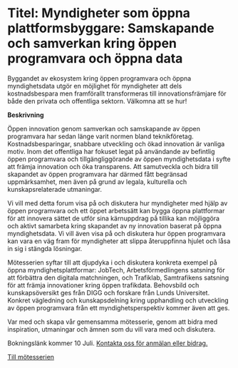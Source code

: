 # Titel:  Myndigheter som öppna plattformsbyggare: Samskapande och samverkan kring öppen programvara och öppna data #

Byggandet av ekosystem kring öppen programvara och öppna myndighetsdata utgör en möjlighet för myndigheter att dels kostnadsbespara men framförallt transformeras till innovationsfrämjare för både den privata och offentliga sektorn. Välkomna att se hur!



**Beskrivning**  

Öppen innovation genom samverkan och samskapande av öppen programvara har sedan länge varit normen bland teknikföretag. Kostnadsbesparingar, snabbare utveckling och ökad innovation är vanliga motiv. Inom det offentliga har fokuset legat på användande av befintlig öppen programvara och tillgängliggörande av öppen myndighetsdata i syfte att främja innovation och öka transparens. Att samutveckla och bidra till skapandet av öppen programvara har därmed fått begränsad uppmärksamhet, men även på grund av legala, kulturella och kunskapsrelaterade utmaningar.  

Vi vill med detta forum visa på och diskutera hur myndigheter med hjälp av öppen programvara och ett öppet arbetssätt kan bygga öppna plattformar för att innovera sättet de utför sina kärnuppdrag på tillika kan möjliggöra och aktivt samarbeta kring skapandet av ny innovation baserat på öppna myndighetsdata. Vi vill även visa på och diskutera hur öppen programvara kan vara en väg fram för myndigheter att slippa återuppfinna hjulet och låsa in sig i stängda lösningar.  

Mötesserien syftar till att djupdyka i och diskutera konkreta exempel på öppna myndighetsplattformar: JobTech, Arbetsförmedlingens satsning för att förbättra den digitala matchningen, och Trafiklab, Samtrafikens satsning för att främja innovationer kring öppen trafikdata. Behovsbild och kunskapsöversikt ges från DIGG och forskare från Lunds Universitet. Konkret vägledning och kunskapsdelning kring upphandling och utveckling av öppen programvara från ett myndighetsperspektiv kommer även att ges.

Var med och skapa vår gemensamma mötesserie, genom att bidra med inspiration, utmaningar och ämnen som du vill vara med och diskutera.

Bokningslänk kommer 10 Juli.
[Kontakta oss för anmälan eller bidrag.](maria.dalhage@arbetsformedlingen.se) 
  

[Till mötesserien](https://docs.google.com/document/d/1Xuuwg3HutLD_YsMOb69pJgR6rNBScFTLevz9NDkqfz4/edit)
